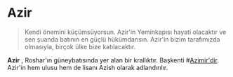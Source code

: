 # Azir

> Kendi önemini küçümsüyorsun. Azir'in Yeminkapısı hayati olacaktır ve sen şuanda batının en güçlü hükümdarısın. Azir'in bizim tarafımızda olmasıyla, birçok ülke bize katılacaktır.

**Azir** , Roshar'ın güneybatısında yer alan bir krallıktır. Başkenti #[Azimir'dir](locations/azimir). Azir'in hem ulusu hem de lisanı Azish olarak adlandırılır.
